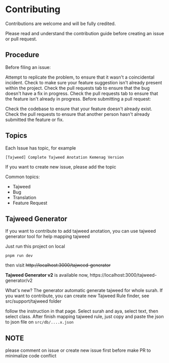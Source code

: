 # Contributing

Contributions are welcome and will be fully credited.

Please read and understand the contribution guide before creating an issue or pull request.

## Procedure

Before filing an issue:

Attempt to replicate the problem, to ensure that it wasn't a coincidental incident.
Check to make sure your feature suggestion isn't already present within the project.
Check the pull requests tab to ensure that the bug doesn't have a fix in progress.
Check the pull requests tab to ensure that the feature isn't already in progress.
Before submitting a pull request:

Check the codebase to ensure that your feature doesn't already exist.
Check the pull requests to ensure that another person hasn't already submitted the feature or fix.

## Topics

Each Issue has topic, for example

`[Tajweed] Complete Tajweed Anotation Kemenag Version`

If you want to create new issue, please add the topic

Common topics:

- Tajweed
- Bug
- Translation
- Feature Request

## Tajweed Generator

If you want to contribute to add tajweed anotation, you can use tajweed generator tool for help mapping tajweed

Just run this project on local

`pnpm run dev`

then visit ~~http://localhost:3000/tajweed-generator~~

**Tajweed Generator v2** is available now, https://localhost:3000/tajweed-generator/v2

What's new? The generator automatic generate tajweed for whole surah. If you want to contribute, you can create new Tajweed Rule finder, see src/support/tajweed folder

follow the instruction in that page. Select surah and aya, select text, then select class. After finish mapping tajweed rule, just copy and paste the json to json file on `src/db/....x.json`

## NOTE

please comment on issue or create new issue first before make PR to minimalize code conflict
